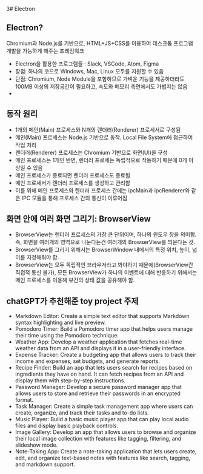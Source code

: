 3# Electron

## Electron? 
Chromium과 Node.js를 기반으로, HTML+JS+CSS를 이용하여 데스크톱 프로그램 개발을 가능하게 해주는 프레임워크

- Electron을 활용한 프로그램들 : Slack, VSCode, Atom, Figma
- 장점: 하나의 코드로 Windows, Mac, Linux 모두를 지원할 수 있음
- 단점: Chromium, Node Module을 포함하므로 가벼운 기능을 제공하더라도 100MB 이상의 저장공간이 필요하고, 속도와 메모리 측면에서도 가볍지는 않음
- 

## 동작 원리
- 1개의 메인(Main) 프로세스와 N개의 렌더러(Renderer) 프로세서로 구성됨
- 메인(Main) 프로세스는 Node.js 기반으로 동작. Local File System에 접근하여 작업 처리
- 렌더러(Renderer) 프로세스는 Chromium 기반으로 화면(UI)을 구성
- 메인 프로세스는 1개인 반면, 렌더러 프로세는 독립적으로 작동하기 때문에 0개 이상일 수 있음
- 메인 프로세스가 종료되면 렌더러 프로세스도 종료됨
- 메인 프로세서가 렌더러 프로세스를 생성하고 관리함
- 이를 위해 메인 프로세스와 렌더러 프로세스 간에는 ipcMain과 ipcRenderer와 같은 IPC 모듈을 통해 프로세스 간의 통신이 이루어짐


## 화면 안에 여러 화면 그리기: BrowserView
- BrowserView는 렌더러 프로세스의 가장 큰 단위이며, 하나의 윈도우 창을 의미함. 즉, 화면을 여러개의 영역으로 나눈다는건 여러개의 BrowserView를 띄운다는 것.
- BrowserView를 그리기 위해서는 BrowserWindow 내에서의 특정 위치, 높이, 넓이를 지정해줘야 함. 
- BrowserView는 모두 독립적인 브라우저라고 봐야하기 때문에(BrowserView간 직접적 통신 불가), 모든 BrowserView가 하나의 이벤트에 대해 반응하기 위해서는 메인 프로세스를 이용해 뷰간의 상태 값을 공유해야 함.


## chatGPT가 추천해준 toy project 주제
- Markdown Editor: Create a simple text editor that supports Markdown syntax highlighting and live preview.
- Pomodoro Timer: Build a Pomodoro timer app that helps users manage their time using the Pomodoro technique.
- Weather App: Develop a weather application that fetches real-time weather data from an API and displays it in a user-friendly interface.
- Expense Tracker: Create a budgeting app that allows users to track their income and expenses, set budgets, and generate reports.
- Recipe Finder: Build an app that lets users search for recipes based on ingredients they have on hand. It can fetch recipes from an API and display them with step-by-step instructions.
- Password Manager: Develop a secure password manager app that allows users to store and retrieve their passwords in an encrypted format.
- Task Manager: Create a simple task management app where users can create, organize, and track their tasks and to-do lists.
- Music Player: Build a basic music player app that can play local audio files and display basic playback controls.
- Image Gallery: Develop an app that allows users to browse and organize their local image collection with features like tagging, filtering, and slideshow mode.
- Note-Taking App: Create a note-taking application that lets users create, edit, and organize text-based notes with features like search, tagging, and markdown support.